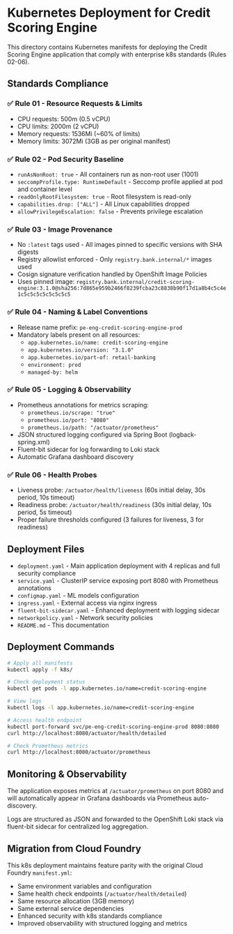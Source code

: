 # Kubernetes Deployment for Credit Scoring Engine

This directory contains Kubernetes manifests for deploying the Credit Scoring Engine application that comply with enterprise k8s standards (Rules 02-06).

## Standards Compliance

### ✅ Rule 01 - Resource Requests & Limits
- CPU requests: 500m (0.5 vCPU)
- CPU limits: 2000m (2 vCPU) 
- Memory requests: 1536Mi (~60% of limits)
- Memory limits: 3072Mi (3GB as per original manifest)

### ✅ Rule 02 - Pod Security Baseline
- `runAsNonRoot: true` - All containers run as non-root user (1001)
- `seccompProfile.type: RuntimeDefault` - Seccomp profile applied at pod and container level
- `readOnlyRootFilesystem: true` - Root filesystem is read-only
- `capabilities.drop: ["ALL"]` - All Linux capabilities dropped
- `allowPrivilegeEscalation: false` - Prevents privilege escalation

### ✅ Rule 03 - Image Provenance
- No `:latest` tags used - All images pinned to specific versions with SHA digests
- Registry allowlist enforced - Only `registry.bank.internal/*` images used
- Cosign signature verification handled by OpenShift Image Policies
- Uses pinned image: `registry.bank.internal/credit-scoring-engine:3.1.0@sha256:7d865e959b2466f8239fcba23c8838b90f17d1a8b4c5c4e1c5c5c5c5c5c5c5c5`

### ✅ Rule 04 - Naming & Label Conventions
- Release name prefix: `pe-eng-credit-scoring-engine-prod`
- Mandatory labels present on all resources:
  - `app.kubernetes.io/name: credit-scoring-engine`
  - `app.kubernetes.io/version: "3.1.0"`
  - `app.kubernetes.io/part-of: retail-banking`
  - `environment: prod`
  - `managed-by: helm`

### ✅ Rule 05 - Logging & Observability
- Prometheus annotations for metrics scraping:
  - `prometheus.io/scrape: "true"`
  - `prometheus.io/port: "8080"`
  - `prometheus.io/path: "/actuator/prometheus"`
- JSON structured logging configured via Spring Boot (logback-spring.xml)
- Fluent-bit sidecar for log forwarding to Loki stack
- Automatic Grafana dashboard discovery

### ✅ Rule 06 - Health Probes
- Liveness probe: `/actuator/health/liveness` (60s initial delay, 30s period, 10s timeout)
- Readiness probe: `/actuator/health/readiness` (30s initial delay, 10s period, 5s timeout)
- Proper failure thresholds configured (3 failures for liveness, 3 for readiness)

## Deployment Files

- `deployment.yaml` - Main application deployment with 4 replicas and full security compliance
- `service.yaml` - ClusterIP service exposing port 8080 with Prometheus annotations
- `configmap.yaml` - ML models configuration
- `ingress.yaml` - External access via nginx ingress
- `fluent-bit-sidecar.yaml` - Enhanced deployment with logging sidecar
- `networkpolicy.yaml` - Network security policies
- `README.md` - This documentation

## Deployment Commands

```bash
# Apply all manifests
kubectl apply -f k8s/

# Check deployment status
kubectl get pods -l app.kubernetes.io/name=credit-scoring-engine

# View logs
kubectl logs -l app.kubernetes.io/name=credit-scoring-engine

# Access health endpoint
kubectl port-forward svc/pe-eng-credit-scoring-engine-prod 8080:8080
curl http://localhost:8080/actuator/health/detailed

# Check Prometheus metrics
curl http://localhost:8080/actuator/prometheus
```

## Monitoring & Observability

The application exposes metrics at `/actuator/prometheus` on port 8080 and will automatically appear in Grafana dashboards via Prometheus auto-discovery.

Logs are structured as JSON and forwarded to the OpenShift Loki stack via fluent-bit sidecar for centralized log aggregation.

## Migration from Cloud Foundry

This k8s deployment maintains feature parity with the original Cloud Foundry `manifest.yml`:
- Same environment variables and configuration
- Same health check endpoints (`/actuator/health/detailed`)
- Same resource allocation (3GB memory)
- Same external service dependencies
- Enhanced security with k8s standards compliance
- Improved observability with structured logging and metrics
